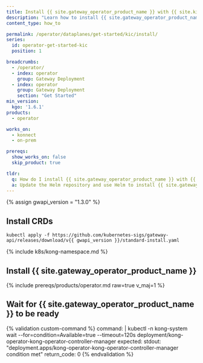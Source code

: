 ```yaml
---
title: Install {{ site.gateway_operator_product_name }} with {{ site.kic_product_name }}
description: "Learn how to install {{ site.gateway_operator_product_name }} with {{ site.kic_product_name }} using Helm"
content_type: how_to

permalink: /operator/dataplanes/get-started/kic/install/
series:
  id: operator-get-started-kic
  position: 1

breadcrumbs:
  - /operator/
  - index: operator
    group: Gateway Deployment
  - index: operator
    group: Gateway Deployment
    section: "Get Started"
min_version:
  kgo: '1.6.1'
products:
  - operator

works_on:
  - konnect
  - on-prem

prereqs:
  show_works_on: false
  skip_product: true

tldr:
  q: How do I install {{ site.gateway_operator_product_name }} with {{ site.kic_product_name }} using Helm?
  a: Update the Helm repository and use Helm to install {{ site.gateway_operator_product_name }} with {{ site.kic_product_name }}.
---
```

{% assign gwapi_version = "1.3.0" %}

## Install CRDs

```shell
kubectl apply -f https://github.com/kubernetes-sigs/gateway-api/releases/download/v{{ gwapi_version }}/standard-install.yaml
```

{% include k8s/kong-namespace.md %}

## Install {{ site.gateway_operator_product_name }}

{% include prereqs/products/operator.md raw=true v_maj=1 %}


## Wait for {{ site.gateway_operator_product_name }} to be ready

{% validation custom-command %}
command: |
  kubectl -n kong-system wait --for=condition=Available=true --timeout=120s deployment/kong-operator-kong-operator-controller-manager
expected:
  stdout: "deployment.apps/kong-operator-kong-operator-controller-manager condition met"
  return_code: 0
{% endvalidation %}
